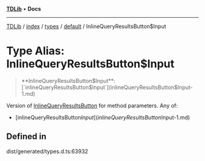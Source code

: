 [**TDLib**](../../../../../../README.md) • **Docs**

***

[TDLib](../../../../../../modules.md) / [index](../../../../../README.md) / [types](../../../README.md) / [default](../README.md) / InlineQueryResultsButton$Input

# Type Alias: InlineQueryResultsButton$Input

> **InlineQueryResultsButton$Input**: [`inlineQueryResultsButton$Input`](inlineQueryResultsButton$Input-1.md)

Version of [InlineQueryResultsButton](InlineQueryResultsButton.md) for method parameters.
Any of:
- [inlineQueryResultsButton$Input](inlineQueryResultsButton$Input-1.md)

## Defined in

dist/generated/types.d.ts:63932
